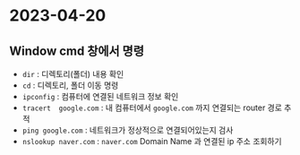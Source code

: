 # 2023-04-20

## Window cmd 창에서 명령
- `dir` : 디렉토리(폴더) 내용 확인
- `cd` : 디렉토리, 폴더 이동 명령
- `ipconfig` : 컴퓨터에 연결된 네트워크 정보 확인
- `tracert  google.com` : 내 컴퓨터에서 `google.com` 까지 연결되는 router 경로 추적
- `ping google.com` : 네트워크가 정상적으로 연결되어있는지 검사
- `nslookup naver.com` : `naver.com` Domain Name 과 연결된 ip 주소 조회하기